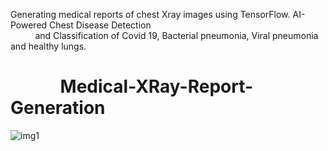 Generating medical reports of chest Xray images using TensorFlow. AI-Powered Chest Disease Detection <br>‎ ‎ ‎ ‎ ‎ ‎ ‎ ‎ ‎ ‎ and Classification of Covid 19, Bacterial pneumonia, Viral pneumonia and healthy lungs.
# ‎ ‎ ‎ ‎ ‎ ‎ ‎ ‎ ‎ ‎ ‎ ‎ Medical-XRay-Report-Generation
![img1](https://github.com/CV14N/ChestXray/blob/main/img_01.png)
